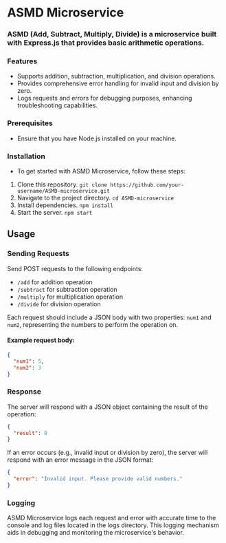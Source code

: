 # ASMD Microservice
### ASMD (Add, Subtract, Multiply, Divide) is a microservice built with Express.js that provides basic arithmetic operations.

### Features
- Supports addition, subtraction, multiplication, and division operations.
- Provides comprehensive error handling for invalid input and division by zero.
- Logs requests and errors for debugging purposes, enhancing troubleshooting capabilities.

### Prerequisites
- Ensure that you have Node.js installed on your machine.

### Installation
- To get started with ASMD Microservice, follow these steps:

1. Clone this repository. ``` git clone https://github.com/your-username/ASMD-microservice.git ```
2. Navigate to the project directory. ``` cd ASMD-microservice ```
3. Install dependencies. ``` npm install ```
4. Start the server. ``` npm start ```

## Usage
### Sending Requests
Send POST requests to the following endpoints:

- `/add` for addition operation
- `/subtract` for subtraction operation
- `/multiply` for multiplication operation
- `/divide` for division operation

Each request should include a JSON body with two properties: `num1` and `num2`, representing the numbers to perform the operation on.

#### Example request body:
```json
{
  "num1": 5,
  "num2": 3
}
```

### Response
The server will respond with a JSON object containing the result of the operation:

```json
{
  "result": 8
}
```
If an error occurs (e.g., invalid input or division by zero), the server will respond with an error message in the JSON format:

```json
{
  "error": "Invalid input. Please provide valid numbers."
}
```

### Logging
ASMD Microservice logs each request and error with accurate time to the console and log files located in the logs directory. This logging mechanism aids in debugging and monitoring the microservice's behavior.



